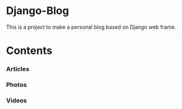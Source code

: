 # Django-Blog
This is a project to make a personal blog based on Django web frame.

# Contents

### Articles

### Photos

### Videos
